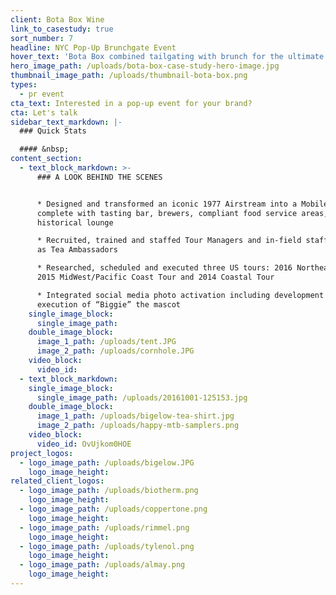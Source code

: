 ```yaml
---
client: Bota Box Wine
link_to_casestudy: true
sort_number: 7
headline: NYC Pop-Up Brunchgate Event
hover_text: 'Bota Box combined tailgating with brunch for the ultimate #botabrunchgate'
hero_image_path: /uploads/bota-box-case-study-hero-image.jpg
thumbnail_image_path: /uploads/thumbnail-bota-box.png
types:
  - pr event
cta_text: Interested in a pop-up event for your brand?
cta: Let's talk
sidebar_text_markdown: |-
  ### Quick Stats

  #### &nbsp;
content_section:
  - text_block_markdown: >-
      ### A LOOK BEHIND THE SCENES


      * Designed and transformed an iconic 1977 Airstream into a Mobile Tea Bar
      complete with tasting bar, brewers, compliant food service areas, and
      historical lounge

      * Recruited, trained and staffed Tour Managers and in-field staff to serve
      as Tea Ambassadors

      * Researched, scheduled and executed three US tours: 2016 Northeast Tour,
      2015 MidWest/Pacific Coast Tour and 2014 Coastal Tour

      * Integrated social media photo activation including development and
      execution of “Biggie” the mascot
    single_image_block:
      single_image_path:
    double_image_block:
      image_1_path: /uploads/tent.JPG
      image_2_path: /uploads/cornhole.JPG
    video_block:
      video_id:
  - text_block_markdown:
    single_image_block:
      single_image_path: /uploads/20161001-125153.jpg
    double_image_block:
      image_1_path: /uploads/bigelow-tea-shirt.jpg
      image_2_path: /uploads/happy-mtb-samplers.png
    video_block:
      video_id: OvUjkom0HOE
project_logos:
  - logo_image_path: /uploads/bigelow.JPG
    logo_image_height:
related_client_logos:
  - logo_image_path: /uploads/biotherm.png
    logo_image_height:
  - logo_image_path: /uploads/coppertone.png
    logo_image_height:
  - logo_image_path: /uploads/rimmel.png
    logo_image_height:
  - logo_image_path: /uploads/tylenol.png
    logo_image_height:
  - logo_image_path: /uploads/almay.png
    logo_image_height:
---
```



